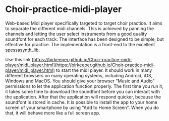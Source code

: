 # Choir-practice-midi-player
Web-based Midi player specifically targeted to target choir practice. It aims to separate the different midi channels. 
This is achieved by panning the channels and letting the user select instruments from a good quality soundfont for each track. The interface has been designed to be simple, but effective for practice.
The implementation is a front-end to the excellent [spessasynth_lib](https://github.com/spessasus/SpessaSynth).

Use this link [https://birkeeper.github.io/Choir-practice-midi-player/midi_player.html](https://birkeeper.github.io/Choir-practice-midi-player/midi_player.html) to start the midi player. It should work in many different browsers on many operating systems, including Android, iOS, Windows and MacOS. You should give your browser "Music and Audio" permissions to let the application function properly. The first time you run it, it takes some time to download the soundfont before you can interact with the application. After that the application will respond quicker, because the soundfont is stored in cache. 
It is possible to install the app to your home screen of your smartphone by using "Add to Home Screen". When you do that, it will behave more like a full screen app.
